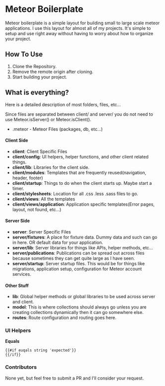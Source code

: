 # Meteor Boilerplate

Meteor boilerplate is a simple layout for building small to
large scale meteor applications. I use this layout for almost
all of my projects. It's simple to setup and use right away
without having to worry about how to organize your project.

## How To Use

1. Clone the Repository.
2. Remove the remote origin after cloning.
3. Start building your project.

## What is everything?

Here is a detailed description of most folders, files, etc...

Since files are separated between client/ and server/ you do not need to use Meteor.isServer() or Meteor.isClient().

- .meteor - Meteor Files (packages, db, etc...)

#### Client Side
- **client**: Client Specific Files
- **client/config**: UI helpers, helper functions, and other client related things.
- **client/lib**: Libraries for the client side.
- **client/modules**: Templates that are frequently reused(navigation, header, footer)
- **client/startup**: Things to do when the client starts up. Maybe start a timer.
- **client/stylesheets**: Location for all .css .less .sass files to go.
- **client/views**: All the templates
- **client/views/application**: Application specific templates(Error pages, layout, not found, etc...)

#### Server Side
- **server**: Server Specific Files
- **server/fixtures**: A place for fixture data. Dummy data and such can go in here. OR default data for your application.
- **server/lib**: Server libraries for things like APIs, helper methods, etc...
- **server/publications**: Publications can be spread out across files because sometimes they can get quite large as I have seen.
- **server/startup**: Server startup files. This would be for things like migrations, application setup, configuration for Meteor account services.

#### Other Stuff
- **lib**: Global helper methods or global libraries to be used across server and client.
- **model**: This is where collections should always go unless you are creating collections dynamically then it can go somewhere else.
- **routes**: Route configuration and routing goes here.

### UI Helpers
**Equals**
```
{{#if euqals string 'expected'}}
{{/if}}
```

### Contributors
None yet, but feel free to submit a PR and I'll consider your request.

